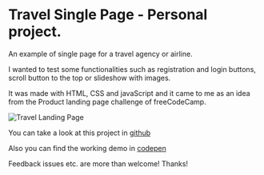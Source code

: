 # Travel Single Page - Personal project.

An example of single page for a travel agency or airline.

I wanted to test some functionalities such as registration and login buttons, scroll button to the top or slideshow with images.

It was made with HTML, CSS and javaScript and it came to me as an idea from the Product landing page challenge of freeCodeCamp. 


![Travel Landing Page](https://res.cloudinary.com/drpcjt13x/image/upload/v1603025561/Proyectos/Product%20Landing%20Page/Landing_Page_Travel_Agency_odfiev.png "Travel Landing Page")


You can take a look at this project in [github](https://guacig.github.io/landing-page-travel/)

Also you can find the working demo in [codepen](https://codepen.io/GuaciG/full/eYOZeRO)

Feedback issues etc. are more than welcome! Thanks!
